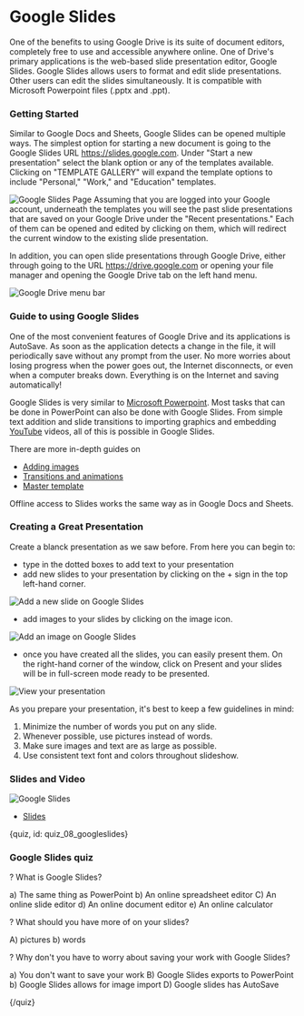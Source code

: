 # Google Slides

One of the benefits to using Google Drive is its suite of document editors, completely free to use and accessible anywhere online. One of Drive's primary applications is the web-based slide presentation editor, Google Slides. Google Slides allows users to format and edit slide presentations. Other users can edit the slides simultaneously. It is compatible with Microsoft Powerpoint files (.pptx and .ppt).  

### Getting Started

Similar to Google Docs and Sheets, Google Slides can be opened multiple ways. The simplest option for starting a new document is going to the Google Slides URL https://slides.google.com. Under "Start a new presentation" select the blank option or any of the templates available. Clicking on "TEMPLATE GALLERY" will expand the template options to include "Personal," "Work," and "Education" templates.


![Google Slides Page](images/07_slides/07_google_slides_01.png)
Assuming that you are logged into your Google account, underneath the templates you will see the past slide presentations that are saved on your Google Drive under the "Recent presentations." Each of them can be opened and edited by clicking on them, which will redirect the current window to the existing slide presentation.


In addition, you can open slide presentations through Google Drive, either through going to the URL https://drive.google.com or opening your file manager and opening the Google Drive tab on the left hand menu. 

![Google Drive menu bar](images/07_slides/07_google_slides_02.png)

### Guide to using Google Slides

One of the most convenient features of Google Drive and its applications is AutoSave. As soon as the application detects a change in the file, it will periodically save without any prompt from the user. No more worries about losing progress when the power goes out, the Internet disconnects, or even when a computer breaks down. Everything is on the Internet and saving automatically!

Google Slides is very similar to [Microsoft Powerpoint](https://products.office.com/en-us/powerpoint). Most tasks that can be done in PowerPoint can also be done with Google Slides. From simple text addition and slide transitions to importing graphics and embedding [YouTube](https://www.youtube.com/) videos, all of this is possible in Google Slides.

There are more in-depth guides on

- [Adding images](https://www.gcflearnfree.org/googleslides/adding-pictures-and-shapes/1/)
- [Transitions and animations](https://www.gcflearnfree.org/googleslides/adding-transitions-and-animations/1/)
- [Master template](https://www.gcflearnfree.org/googleslides/editing-master-slides-and-layouts/1/)

Offline access to Slides works the same way as in Google Docs and Sheets.

### Creating a Great Presentation

Create a blanck presentation as we saw before. From here you can begin to: 

* type in the dotted boxes to add text to your presentation
* add new slides to your presentation by clicking on the + sign in the top left-hand corner.

![Add a new slide on Google Slides](images/07_slides/07_google_slides_04.png)

* add images to your slides by clicking on the image icon.

![Add an image on Google Slides](images/07_slides/07_google_slides_05.png)

* once you have created all the slides, you can easily present them. On the right-hand corner of the window, click on Present and your slides will be in full-screen mode ready to be presented.


![View your presentation](images/07_slides/07_google_slides_06.png)

As you prepare your presentation, it's best to keep a few guidelines in mind:
1. Minimize the number of words you put on any slide.
2. Whenever possible, use pictures instead of words.
3. Make sure images and text are as large as possible.
4. Use consistent text font and colors throughout slideshow.


### Slides and Video

![Google Slides](https://youtu.be/8nGD0-rzt7k)

* [Slides](https://docs.google.com/presentation/d/1QafnUK8jji3UHdIjUvh-3ZVhY_72LOPLhX3kU0QYCHc/edit?usp=sharing)

{quiz, id: quiz_08_googleslides}

### Google Slides quiz

? What is Google Slides?

a) The same thing as PowerPoint
b) An online spreadsheet editor
C) An online slide editor 
d) An online document editor
e) An online calculator 

? What should you have more of on your slides?

A) pictures
b) words

? Why don't you have to worry about saving your work with Google Slides?

a) You don't want to save your work
B) Google Slides exports to PowerPoint
b) Google Slides allows for image import
D) Google slides has AutoSave

{/quiz}
